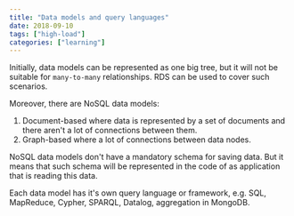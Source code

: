 ```yaml
---
title: "Data models and query languages"
date: 2018-09-10
tags: ["high-load"]
categories: ["learning"]
---
```

Initially, data models can be represented as one big tree, but it will not be suitable for `many-to-many` relationships.
RDS can be used to cover such scenarios.

Moreover, there are NoSQL data models:

1. Document-based where data is represented by a set of documents and there aren't a lot of connections between them.
2. Graph-based where a lot of connections between data nodes.

NoSQL data models don't have a mandatory schema for saving data. But it means that such schema will be represented in the code of as application that is reading this data.

Each data model has it's own query language or framework, e.g. SQL, MapReduce, Cypher, SPARQL, Datalog, aggregation in MongoDB.
